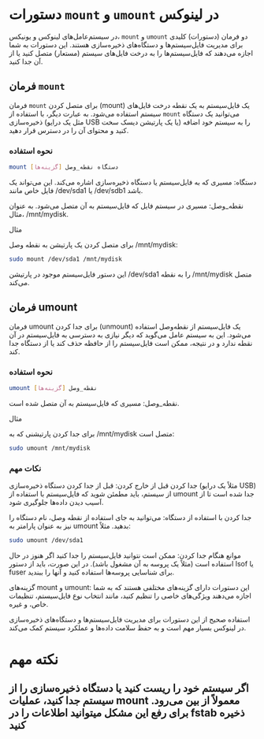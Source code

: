 # دستورات `mount` و `umount` در لینوکس

در سیستم‌عامل‌های لینوکس و یونیکس، `mount` و `umount` دو فرمان (دستورات) کلیدی برای مدیریت فایل‌سیستم‌ها و دستگاه‌های ذخیره‌سازی هستند. این دستورات به شما اجازه می‌دهند که فایل‌سیستم‌ها را به درخت فایل‌های سیستم (مستعار) متصل کنید یا از آن جدا کنید.

## فرمان `mount`

فرمان `mount` برای متصل کردن (mount) یک فایل‌سیستم به یک نقطه درخت فایل‌های سیستم استفاده می‌شود. به عبارت دیگر، با استفاده از `mount` می‌توانید یک دستگاه ذخیره‌سازی (مثل یک درایو USB یا یک پارتیشن دیسک سخت) را به سیستم خود اضافه کنید و محتوای آن را در دسترس قرار دهید.

### نحوه استفاده

```bash
mount [گزینه‌ها] دستگاه نقطه_وصل
```
دستگاه: مسیری که به فایل‌سیستم یا دستگاه ذخیره‌سازی اشاره می‌کند. این می‌تواند یک فایل خاص مانند /dev/sda1 یا /dev/sdb1 باشد.

نقطه_وصل: مسیری در سیستم فایل که فایل‌سیستم به آن متصل می‌شود. به عنوان مثال، /mnt/mydisk.

مثال

برای متصل کردن یک پارتیشن به نقطه وصل /mnt/mydisk:

```bash
sudo mount /dev/sda1 /mnt/mydisk
```
این دستور فایل‌سیستم موجود در پارتیشن /dev/sda1 را به نقطه /mnt/mydisk متصل می‌کند.



## فرمان umount
فرمان umount برای جدا کردن (unmount) یک فایل‌سیستم از نقطه‌وصل استفاده می‌شود. این به سیستم عامل می‌گوید که دیگر نیازی به دسترسی به فایل‌سیستم در آن نقطه ندارد و در نتیجه، ممکن است فایل‌سیستم را از حافظه حذف کند یا از دستگاه جدا کند.


### نحوه استفاده
```bash
umount [گزینه‌ها] نقطه_وصل
```
نقطه_وصل: مسیری که فایل‌سیستم به آن متصل شده است.

مثال

برای جدا کردن پارتیشنی که به /mnt/mydisk متصل است:


```bash
sudo umount /mnt/mydisk
```


### نکات مهم

جدا کردن قبل از خارج کردن: قبل از جدا کردن دستگاه ذخیره‌سازی (مثلاً یک درایو USB) از سیستم، باید مطمئن شوید که فایل‌سیستم با استفاده از umount جدا شده است تا از آسیب دیدن داده‌ها جلوگیری شود.

جدا کردن با استفاده از دستگاه: می‌توانید به جای استفاده از نقطه وصل، نام دستگاه را نیز به عنوان پارامتر به umount بدهید. مثلاً:

```bash
sudo umount /dev/sda1
```

موانع هنگام جدا کردن: ممکن است نتوانید فایل‌سیستم را جدا کنید اگر هنوز در حال استفاده است (مثلاً یک پروسه به آن مشغول باشد). در این صورت، باید از دستور lsof یا fuser برای شناسایی پروسه‌ها استفاده کنید و آنها را ببندید.

گزینه‌های mount و umount: این دستورات دارای گزینه‌های مختلفی هستند که به شما اجازه می‌دهند ویژگی‌های خاصی را تنظیم کنید، مانند انتخاب نوع فایل‌سیستم، تنظیمات خاص، و غیره.

استفاده صحیح از این دستورات برای مدیریت فایل‌سیستم‌ها و دستگاه‌های ذخیره‌سازی در لینوکس بسیار مهم است و به حفظ سلامت داده‌ها و عملکرد سیستم کمک می‌کند.

# نکته مهم
## اگر سیستم خود را ریست کنید یا دستگاه ذخیره‌سازی را از سیستم جدا کنید، عملیات mount معمولاً از بین می‌رود. برای رفع این مشکل میتوانید اطلاعات را در fstab ذخیره کنید
#
